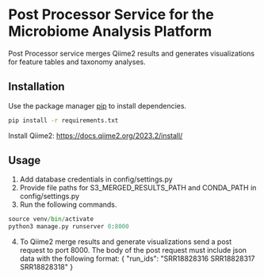 # Post Processor Service for the Microbiome Analysis Platform
Post Processor service merges Qiime2 results and generates visualizations for feature tables and taxonomy analyses.

## Installation

Use the package manager [pip](https://pip.pypa.io/en/stable/) to install dependencies.

```bash
pip install -r requirements.txt
```

Install Qiime2: https://docs.qiime2.org/2023.2/install/

## Usage

1. Add database credentials in config/settings.py
2. Provide file paths for S3_MERGED_RESULTS_PATH and CONDA_PATH in config/settings.py
3. Run the following commands.

```python
source venv/bin/activate  
python3 manage.py runserver 0:8000
```

4. To Qiime2 merge results and generate visualizations send a post request to port 8000. The body of the post request must include json data with the following format:
{
  "run_ids": "SRR18828316 SRR18828317 SRR18828318"
}

